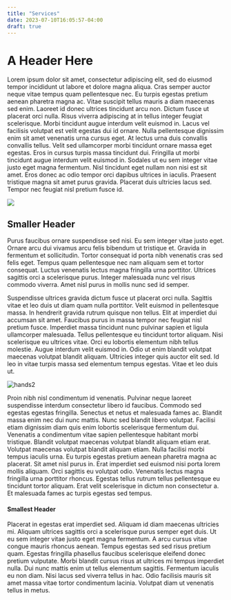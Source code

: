 ```yaml
---
title: "Services"
date: 2023-07-10T16:05:57-04:00
draft: true
---
```


# A Header Here

Lorem ipsum dolor sit amet, consectetur adipiscing elit, sed do eiusmod tempor incididunt ut labore et dolore magna aliqua. Cras semper auctor neque vitae tempus quam pellentesque nec. Eu turpis egestas pretium aenean pharetra magna ac. Vitae suscipit tellus mauris a diam maecenas sed enim. Laoreet id donec ultrices tincidunt arcu non. Dictum fusce ut placerat orci nulla. Risus viverra adipiscing at in tellus integer feugiat scelerisque. Morbi tincidunt augue interdum velit euismod in. Lacus vel facilisis volutpat est velit egestas dui id ornare. Nulla pellentesque dignissim enim sit amet venenatis urna cursus eget. At lectus urna duis convallis convallis tellus. Velit sed ullamcorper morbi tincidunt ornare massa eget egestas. Eros in cursus turpis massa tincidunt dui. Fringilla ut morbi tincidunt augue interdum velit euismod in. Sodales ut eu sem integer vitae justo eget magna fermentum. Nisl tincidunt eget nullam non nisi est sit amet. Eros donec ac odio tempor orci dapibus ultrices in iaculis. Praesent tristique magna sit amet purus gravida. Placerat duis ultricies lacus sed. Tempor nec feugiat nisl pretium fusce id.

<img src="/images/hands.jpg"></img>

## Smaller Header

Purus faucibus ornare suspendisse sed nisi. Eu sem integer vitae justo eget. Ornare arcu dui vivamus arcu felis bibendum ut tristique et. Gravida in fermentum et sollicitudin. Tortor consequat id porta nibh venenatis cras sed felis eget. Tempus quam pellentesque nec nam aliquam sem et tortor consequat. Luctus venenatis lectus magna fringilla urna porttitor. Ultrices sagittis orci a scelerisque purus. Integer malesuada nunc vel risus commodo viverra. Amet nisl purus in mollis nunc sed id semper.

Suspendisse ultrices gravida dictum fusce ut placerat orci nulla. Sagittis vitae et leo duis ut diam quam nulla porttitor. Velit euismod in pellentesque massa. In hendrerit gravida rutrum quisque non tellus. Elit at imperdiet dui accumsan sit amet. Faucibus purus in massa tempor nec feugiat nisl pretium fusce. Imperdiet massa tincidunt nunc pulvinar sapien et ligula ullamcorper malesuada. Tellus pellentesque eu tincidunt tortor aliquam. Nisi scelerisque eu ultrices vitae. Orci eu lobortis elementum nibh tellus molestie. Augue interdum velit euismod in. Odio ut enim blandit volutpat maecenas volutpat blandit aliquam. Ultricies integer quis auctor elit sed. Id leo in vitae turpis massa sed elementum tempus egestas. Vitae et leo duis ut.

![hands2](/images/hands2.jpg) 

Proin nibh nisl condimentum id venenatis. Pulvinar neque laoreet suspendisse interdum consectetur libero id faucibus. Commodo sed egestas egestas fringilla. Senectus et netus et malesuada fames ac. Blandit massa enim nec dui nunc mattis. Nunc sed blandit libero volutpat. Facilisi etiam dignissim diam quis enim lobortis scelerisque fermentum dui. Venenatis a condimentum vitae sapien pellentesque habitant morbi tristique. Blandit volutpat maecenas volutpat blandit aliquam etiam erat. Volutpat maecenas volutpat blandit aliquam etiam. Nulla facilisi morbi tempus iaculis urna. Eu turpis egestas pretium aenean pharetra magna ac placerat. Sit amet nisl purus in. Erat imperdiet sed euismod nisi porta lorem mollis aliquam. Orci sagittis eu volutpat odio. Venenatis lectus magna fringilla urna porttitor rhoncus. Egestas tellus rutrum tellus pellentesque eu tincidunt tortor aliquam. Erat velit scelerisque in dictum non consectetur a. Et malesuada fames ac turpis egestas sed tempus.

#### Smallest Header

Placerat in egestas erat imperdiet sed. Aliquam id diam maecenas ultricies mi. Aliquam ultrices sagittis orci a scelerisque purus semper eget duis. Ut eu sem integer vitae justo eget magna fermentum. A arcu cursus vitae congue mauris rhoncus aenean. Tempus egestas sed sed risus pretium quam. Egestas fringilla phasellus faucibus scelerisque eleifend donec pretium vulputate. Morbi blandit cursus risus at ultrices mi tempus imperdiet nulla. Dui nunc mattis enim ut tellus elementum sagittis. Fermentum iaculis eu non diam. Nisi lacus sed viverra tellus in hac. Odio facilisis mauris sit amet massa vitae tortor condimentum lacinia. Volutpat diam ut venenatis tellus in metus.
